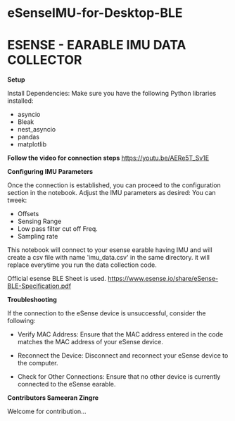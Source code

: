 # eSenseIMU-for-Desktop-BLE

# **ESENSE - EARABLE IMU DATA COLLECTOR**

**Setup**


Install Dependencies: Make sure you have the following Python libraries installed:
 - asyncio
 - Bleak
 - nest_asyncio
 - pandas
 - matplotlib

**Follow the video for connection steps**
https://youtu.be/AERe5T_Sv1E


**Configuring IMU Parameters**

Once the connection is established, you can proceed to the configuration section in the notebook. Adjust the IMU parameters as desired:
You can tweek:
 - Offsets
 - Sensing Range
 - Low pass filter cut off Freq.
 - Sampling rate


This notebook will connect to your esense earable having IMU and will create a csv file with name 'imu_data.csv' in the same directory. it will replace everytime you run the data collection code.

Official esense BLE Sheet is used. 
https://www.esense.io/share/eSense-BLE-Specification.pdf


**Troubleshooting**


If the connection to the eSense device is unsuccessful, consider the following:

- Verify MAC Address: Ensure that the MAC address entered in the code matches the MAC address of your eSense device.

 - Reconnect the Device: Disconnect and reconnect your eSense device to the computer.

 - Check for Other Connections: Ensure that no other device is currently connected to the eSense earable.

**Contributors
Sameeran Zingre**

Welcome for contribution...


